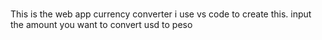 #
This is the web app currency converter i use vs code to create this.
input the amount you want to convert usd to peso
